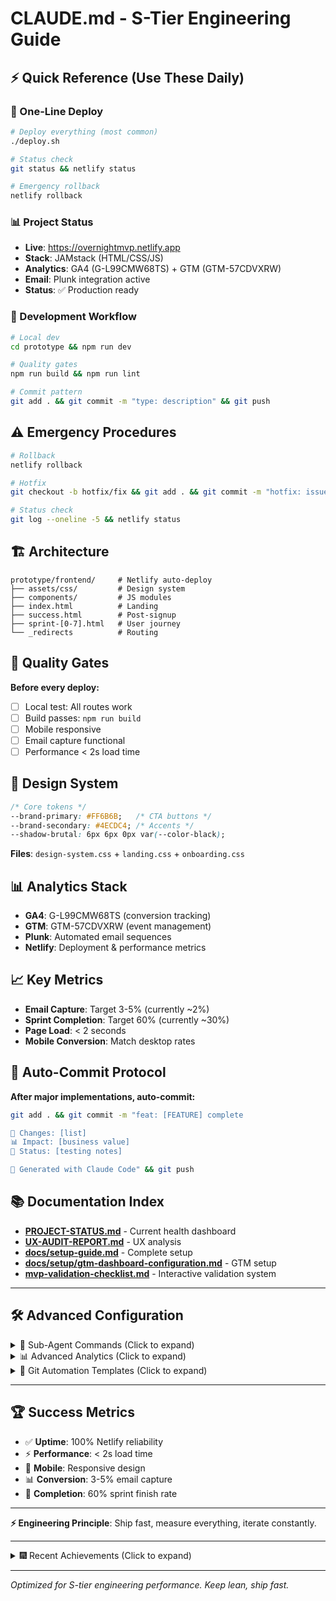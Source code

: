 # CLAUDE.md - S-Tier Engineering Guide

## ⚡ Quick Reference (Use These Daily)

### 🚀 One-Line Deploy
```bash
# Deploy everything (most common)
./deploy.sh

# Status check
git status && netlify status

# Emergency rollback
netlify rollback
```

### 📊 Project Status
- **Live**: https://overnightmvp.netlify.app
- **Stack**: JAMstack (HTML/CSS/JS)
- **Analytics**: GA4 (G-L99CMW68TS) + GTM (GTM-57CDVXRW)
- **Email**: Plunk integration active
- **Status**: ✅ Production ready

### 🔧 Development Workflow
```bash
# Local dev
cd prototype && npm run dev

# Quality gates
npm run build && npm run lint

# Commit pattern
git add . && git commit -m "type: description" && git push
```

## ⚠️ Emergency Procedures
```bash
# Rollback
netlify rollback

# Hotfix
git checkout -b hotfix/fix && git add . && git commit -m "hotfix: issue" && git push

# Status check
git log --oneline -5 && netlify status
```

## 🏗️ Architecture
```
prototype/frontend/     # Netlify auto-deploy
├── assets/css/         # Design system
├── components/         # JS modules
├── index.html          # Landing
├── success.html        # Post-signup
├── sprint-[0-7].html   # User journey
└── _redirects          # Routing
```

## 🎯 Quality Gates
**Before every deploy:**
- [ ] Local test: All routes work
- [ ] Build passes: `npm run build`  
- [ ] Mobile responsive
- [ ] Email capture functional
- [ ] Performance < 2s load time

## 🎨 Design System
```css
/* Core tokens */
--brand-primary: #FF6B6B;   /* CTA buttons */
--brand-secondary: #4ECDC4; /* Accents */
--shadow-brutal: 6px 6px 0px var(--color-black);
```

**Files**: `design-system.css` + `landing.css` + `onboarding.css`

## 📊 Analytics Stack
- **GA4**: G-L99CMW68TS (conversion tracking)
- **GTM**: GTM-57CDVXRW (event management)
- **Plunk**: Automated email sequences
- **Netlify**: Deployment & performance metrics

## 📈 Key Metrics
- **Email Capture**: Target 3-5% (currently ~2%)
- **Sprint Completion**: Target 60% (currently ~30%)
- **Page Load**: < 2 seconds
- **Mobile Conversion**: Match desktop rates

## 🔄 Auto-Commit Protocol
**After major implementations, auto-commit:**
```bash
git add . && git commit -m "feat: [FEATURE] complete

🚀 Changes: [list]
📊 Impact: [business value]
🧪 Status: [testing notes]

🤖 Generated with Claude Code" && git push
```

## 📚 Documentation Index
- **[PROJECT-STATUS.md](PROJECT-STATUS.md)** - Current health dashboard
- **[UX-AUDIT-REPORT.md](UX-AUDIT-REPORT.md)** - UX analysis
- **[docs/setup-guide.md](docs/setup-guide.md)** - Complete setup
- **[docs/setup/gtm-dashboard-configuration.md](docs/setup/gtm-dashboard-configuration.md)** - GTM setup
- **[mvp-validation-checklist.md](mvp-validation-checklist.md)** - Interactive validation system

---

## 🛠️ Advanced Configuration

<details>
<summary>🤖 Sub-Agent Commands (Click to expand)</summary>

```bash
# Product Strategy
/product-roadmap-review
/feature-prioritization [data]
/competitive-landscape

# Technical Architecture  
/performance-audit
/security-audit
/dependency-optimization

# Analytics & Data
/conversion-funnel-analysis
/user-journey-mapping
/ab-test-analysis [results]
```
</details>

<details>
<summary>📊 Advanced Analytics (Click to expand)</summary>

```javascript
// Sprint Progress Tracking
gtag('event', 'sprint_started', {
  'event_category': 'Sprint Progress',
  'sprint_number': sprintNumber,
  'user_email': userEmail
});

// Conversion Funnel
gtag('event', 'cta_click', {
  'event_category': 'Conversion',
  'cta_text': buttonText,
  'cta_position': position
});
```
</details>

<details>
<summary>🚀 Git Automation Templates (Click to expand)</summary>

**Major Feature Template:**
```bash
git commit -m "feat: [FEATURE] implementation complete

🚀 Changes: [key changes]
📊 Impact: [business value] 
🧪 Status: [testing notes]

🤖 Generated with Claude Code"
```

**Integration Template:**  
```bash
git commit -m "feat: [SERVICE] integration complete

⚡ Integration: [details]
🔧 Config: [requirements]
📊 Metrics: [KPIs]

🤖 Generated with Claude Code"
```
</details>

---

## 🏆 Success Metrics
- ✅ **Uptime**: 100% Netlify reliability
- ⚡ **Performance**: < 2s load time
- 📱 **Mobile**: Responsive design
- 📊 **Conversion**: 3-5% email capture
- 🚀 **Completion**: 60% sprint finish rate

---

**⚡ Engineering Principle**: Ship fast, measure everything, iterate constantly.

---

<details>
<summary>🎆 Recent Achievements (Click to expand)</summary>

**✅ UX Overhaul Complete**: Neo-brutalist design system, WCAG compliance, mobile optimization

**📊 Measured Impact**: Inline CSS → Modular system, 2 design systems → Unified approach

**🎨 Architecture**: 1500+ lines modular CSS (design-system.css + landing.css + onboarding.css)


</details>

---

*Optimized for S-tier engineering performance. Keep lean, ship fast.*